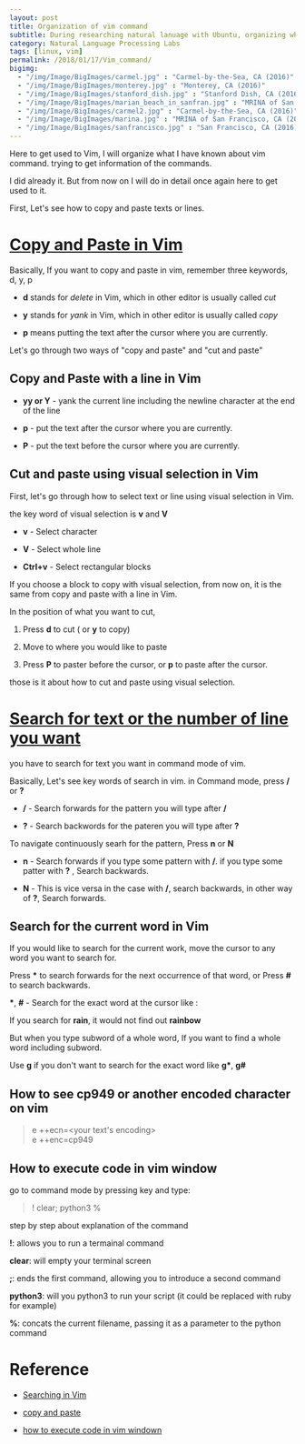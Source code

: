 ```yaml
---
layout: post
title: Organization of vim command
subtitle: During researching natural lanuage with Ubuntu, organizing what I have known vim command.
category: Natural Language Processing Labs
tags: [linux, vim]
permalink: /2018/01/17/Vim_command/
bigimg: 
  - "/img/Image/BigImages/carmel.jpg" : "Carmel-by-the-Sea, CA (2016)"
  - "/img/Image/BigImages/monterey.jpg" : "Monterey, CA (2016)"
  - "/img/Image/BigImages/stanford_dish.jpg" : "Stanford Dish, CA (2016)"
  - "/img/Image/BigImages/marian_beach_in_sanfran.jpg" : "MRINA of San Francisco, CA (2016)"
  - "/img/Image/BigImages/carmel2.jpg" : "Carmel-by-the-Sea, CA (2016)"
  - "/img/Image/BigImages/marina.jpg" : "MRINA of San Francisco, CA (2016)"
  - "/img/Image/BigImages/sanfrancisco.jpg" : "San Francisco, CA (2016)"
---
```


 Here to get used to Vim, I will organize what I have known about vim command. trying to get information of the commands. 
 
 I did already it. But from now on I will do in detail once again here to get used to it. 
 
 First, Let's see how to copy and paste texts or lines.
 
# [Copy and Paste in Vim](http://vim.wikia.com/wiki/Copy,_cut_and_paste)
 
 Basically, If you want to copy and paste in vim, remember three keywords, d, y, p
 
  - **d** stands for *delete* in Vim, which in other editor is usually called *cut* 
  
  - **y** stands for *yank* in Vim, which in other editor is usually called *copy*
  
  - **p** means putting the text after the cursor where you are currently. 
 
Let's go through two ways of "copy and paste" and "cut and paste"  
 
## Copy and Paste with a line in Vim
 
  - **yy or Y** - yank the current line including the newline character at the end of the line 
  
  - **p** - put the text after the cursor where you are currently. 
 
  - **P** - put the text before the cursor where you are currently.
  
## Cut and paste using visual selection in Vim 

First, let's go through how to select text or line using visual selection in Vim. 

the key word of visual selection is **v** and **V**
 
 - **v** - Select character
 
 - **V** - Select whole line
 
 - **Ctrl+v** - Select rectangular blocks
 
If you choose a block to copy with visual selection, from now on, it is the same from copy and paste with a line in Vim. 

In the position of what you want to cut, 

 1. Press **d** to cut ( or **y** to copy)
 
 2. Move to where you would like to paste
 
 3. Press **P** to paster before the cursor, or **p** to paste after the cursor. 
 
those is it about how to cut and paste using visual selection. 
 
# [Search for text or the number of line you want](http://vim.wikia.com/wiki/Searching)

you have to search for text you want in command mode of vim. 

Basically, Let's see key words of search in vim. in Command mode, press **/** or **?**

 - **/** - Search forwards for the pattern you will type after **/**
 
 - **?** - Search backwords for the pateren you will type after **?**
 
 To navigate continuously searh for the pattern, Press **n** or **N**
 
 - **n** - Search forwards if you type some pattern with **/**. if you type some patter with **?** , Search backwards.
 
 - **N** - This is vice versa in the case with **/**, search backwards, in other way of **?**, Search forwards. 
 
## Search for the current word in Vim 
 
If you would like to search for the current work, move the cursor to any word you want to search for. 

Press __*__ to search forwards for the next occurrence of that word, or Press **#** to search backwards.
 
__*__, **#** - Search for the exact word at the cursor like : 

If you search for **rain**, it would not find out **rainbow**
 
But when you type subword of a whole word, If you want to find a whole word including subword.

Use **g** if you don't want to search for the exact word like __g*__, **g#**

## How to see cp949 or another encoded character on vim

> e ++ecn=<your text's encoding>   
> e ++enc=cp949

## How to execute code in vim window 

go to command mode by pressing <esc> key and type:

> ! clear; python3 %

step by step about explanation of the command 

**!**: allows you to run a termainal command 

**clear**: will empty your terminal screen 

**;**: ends the first command, allowing you to introduce a second command

**python3**: will you python3 to run your script (it could be replaced with ruby for example)

**%**: concats the current filename, passing it as a parameter to the python command

# Reference
 
  - [Searching in Vim](http://vim.wikia.com/wiki/Searching)
  
  - [copy and paste](http://vim.wikia.com/wiki/Copy,_cut_and_paste)
  
  - [how to execute code in vim windown](https://stackoverflow.com/questions/18948491/running-python-code-in-vim)

